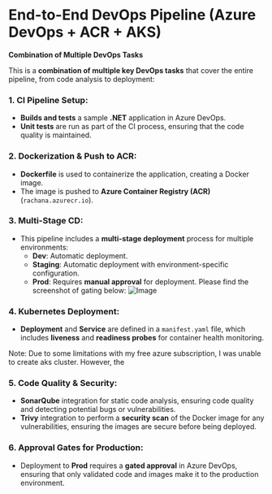 # End-to-End DevOps Pipeline (Azure DevOps + ACR + AKS)

**Combination of Multiple DevOps Tasks**

This is a **combination of multiple key DevOps tasks** that cover the entire pipeline, from code analysis to deployment:

### 1. **CI Pipeline Setup**: 
   - **Builds and tests** a sample **.NET** application in Azure DevOps.
   - **Unit tests** are run as part of the CI process, ensuring that the code quality is maintained.

### 2. **Dockerization & Push to ACR**:
   - **Dockerfile** is used to containerize the application, creating a Docker image.
   - The image is pushed to **Azure Container Registry (ACR)** (`rachana.azurecr.io`).

### 3. **Multi-Stage CD**:
   - This pipeline includes a **multi-stage deployment** process for multiple environments:
     - **Dev**: Automatic deployment.
     - **Staging**: Automatic deployment with environment-specific configuration.
     - **Prod**: Requires **manual approval** for deployment. Please find the screenshot of gating below:
       ![Image](https://github.com/user-attachments/assets/c1be98aa-51c9-45f8-b5b2-443db37162eb)

### 4. **Kubernetes Deployment**:
   - **Deployment** and **Service** are defined in a `manifest.yaml` file, which includes **liveness** and **readiness probes** for container health monitoring.

Note: Due to some limitations with my free azure subscription, I was unable to create aks cluster. However, the 

### 5. **Code Quality & Security**:
   - **SonarQube** integration for static code analysis, ensuring code quality and detecting potential bugs or vulnerabilities.
   - **Trivy** integration to perform a **security scan** of the Docker image for any vulnerabilities, ensuring the images are secure before being deployed.

### 6. **Approval Gates for Production**:
   - Deployment to **Prod** requires a **gated approval** in Azure DevOps, ensuring that only validated code and images make it to the production environment.




